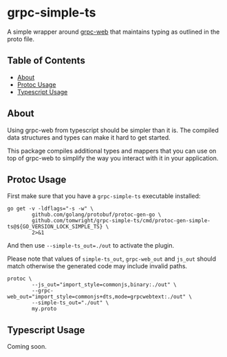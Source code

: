 # grpc-simple-ts

A simple wrapper around [grpc-web](https://github.com/grpc/grpc-web) that maintains typing as outlined in the proto file.

## Table of Contents

* [About](#about)
* [Protoc Usage](#protoc-usage)
* [Typescript Usage](#typescript-usage)

## About

Using grpc-web from typescript should be simpler than it is. The compiled data structures and types can make it hard to get started.

This package compiles additional types and mappers that you can use on top of grpc-web to simplify the way you interact with it in your application.

## Protoc Usage

First make sure that you have a `grpc-simple-ts` executable installed: 
```
go get -v -ldflags="-s -w" \
		github.com/golang/protobuf/protoc-gen-go \
		github.com/tomwright/grpc-simple-ts/cmd/protoc-gen-simple-ts@${GO_VERSION_LOCK_SIMPLE_TS} \
		2>&1
```

And then use `--simple-ts_out=./out` to activate the plugin.

Please note that values of `simple-ts_out`, `grpc-web_out` and `js_out` should match otherwise the generated code may include invalid paths.
```
protoc \
		--js_out="import_style=commonjs,binary:./out" \
		--grpc-web_out="import_style=commonjs+dts,mode=grpcwebtext:./out" \
		--simple-ts_out="./out" \
		my.proto
```

## Typescript Usage

Coming soon.